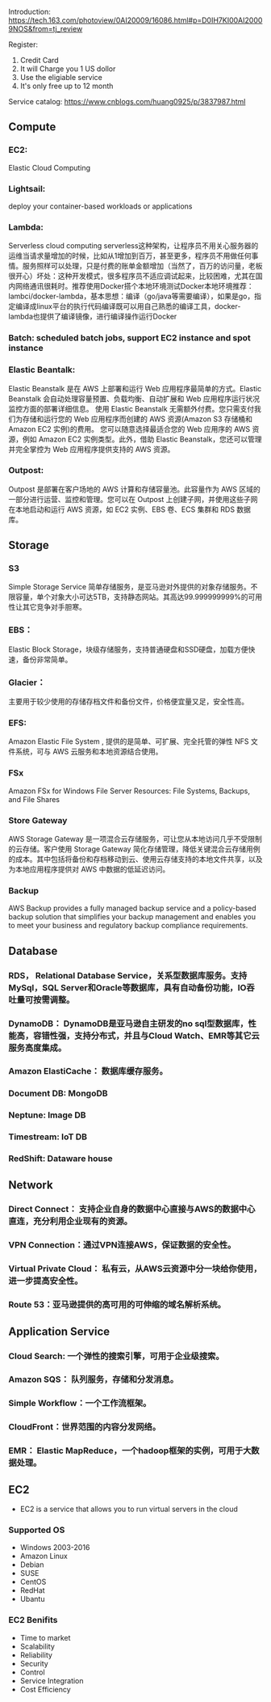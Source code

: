 Introduction:
https://tech.163.com/photoview/0AI20009/16086.html#p=D0IH7KI00AI20009NOS&from=tj_review

Register:
1. Credit Card
2. It will Charge you 1 US dollor
3. Use the eligiable service
4. It's only free up to 12 month

Service catalog:
https://www.cnblogs.com/huang0925/p/3837987.html

## Compute
### EC2: 
Elastic Cloud Computing
### Lightsail: 
deploy your container-based workloads or applications
### Lambda: 
Serverless cloud computing
serverless这种架构，让程序员不用关心服务器的运维当请求量增加的时候，比如从1增加到百万，甚至更多，程序员不用做任何事情。服务照样可以处理，只是付费的账单金额增加（当然了，百万的访问量，老板很开心）坏处：这种开发模式，很多程序员不适应调试起来，比较困难，尤其在国内网络通讯很耗时。推荐使用Docker搭个本地环境测试Docker本地环境推荐：lambci/docker-lambda，基本思想：编译（go/java等需要编译），如果是go，指定编译成linux平台的执行代码编译既可以用自己熟悉的编译工具，docker-lambda也提供了编译镜像，进行编译操作运行Docker
### Batch: scheduled batch jobs, support EC2 instance and spot instance
### Elastic Beantalk: 
Elastic Beanstalk 是在 AWS 上部署和运行 Web 应用程序最简单的方式。Elastic Beanstalk 会自动处理容量预置、负载均衡、自动扩展和 Web 应用程序运行状况监控方面的部署详细信息。
使用 Elastic Beanstalk 无需额外付费。您只需支付我们为存储和运行您的 Web 应用程序而创建的 AWS 资源(Amazon S3 存储桶和 Amazon EC2 实例)的费用。
您可以随意选择最适合您的 Web 应用序的 AWS 资源，例如 Amazon EC2 实例类型。此外，借助 Elastic Beanstalk，您还可以管理并完全掌控为 Web 应用程序提供支持的 AWS 资源。
### Outpost:
Outpost 是部署在客户场地的 AWS 计算和存储容量池。此容量作为 AWS 区域的一部分进行运营、监控和管理。您可以在 Outpost 上创建子网，并使用这些子网在本地启动和运行 AWS 资源，如 EC2 实例、EBS 卷、ECS 集群和 RDS 数据库。

## Storage
### S3
Simple Storage Service
简单存储服务，是亚马逊对外提供的对象存储服务。不限容量，单个对象大小可达5TB，支持静态网站。其高达99.999999999%的可用性让其它竞争对手胆寒。
### EBS： 
Elastic Block Storage，块级存储服务，支持普通硬盘和SSD硬盘，加载方便快速，备份非常简单。
### Glacier：
主要用于较少使用的存储存档文件和备份文件，价格便宜量又足，安全性高。
### EFS:
Amazon Elastic File System , 提供的是简单、可扩展、完全托管的弹性 NFS 文件系统，可与 AWS 云服务和本地资源结合使用。
### FSx
Amazon FSx for Windows File Server Resources: File Systems, Backups, and File Shares
### Store Gateway
AWS Storage Gateway 是一项混合云存储服务，可让您从本地访问几乎不受限制的云存储。客户使用 Storage Gateway 简化存储管理，降低关键混合云存储用例的成本。其中包括将备份和存档移动到云、使用云存储支持的本地文件共享，以及为本地应用程序提供对 AWS 中数据的低延迟访问。
### Backup
AWS Backup provides a fully managed backup service and a policy-based backup solution that simplifies your backup management and enables you to meet your business and regulatory backup compliance requirements.

## Database
### RDS， Relational Database Service，关系型数据库服务。支持MySql，SQL Server和Oracle等数据库，具有自动备份功能，IO吞吐量可按需调整。
### DynamoDB： DynamoDB是亚马逊自主研发的no sql型数据库，性能高，容错性强，支持分布式，并且与Cloud Watch、EMR等其它云服务高度集成。
### Amazon ElastiCache： 数据库缓存服务。
### Document DB: MongoDB
### Neptune: Image DB
### Timestream: IoT DB
### RedShift: Dataware house

## Network
### Direct Connect： 支持企业自身的数据中心直接与AWS的数据中心直连，充分利用企业现有的资源。
### VPN Connection：通过VPN连接AWS，保证数据的安全性。
### Virtual Private Cloud： 私有云，从AWS云资源中分一块给你使用，进一步提高安全性。
### Route 53：亚马逊提供的高可用的可伸缩的域名解析系统。

## Application Service
### Cloud Search: 一个弹性的搜索引擎，可用于企业级搜索。
### Amazon SQS： 队列服务，存储和分发消息。
### Simple Workflow：一个工作流框架。
### CloudFront：世界范围的内容分发网络。
### EMR： Elastic MapReduce，一个hadoop框架的实例，可用于大数据处理。


## EC2
* EC2 is a service that allows you to run virtual servers in the cloud
### Supported OS
* Windows 2003-2016
* Amazon Linux
* Debian
* SUSE
* CentOS
* RedHat
* Ubantu

### EC2 Benifits
* Time to market
* Scalability
* Reliability
* Security
* Control
* Service Integration
* Cost Efficiency
